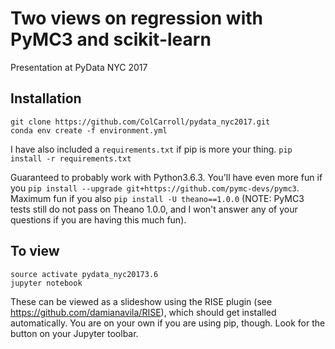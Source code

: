 Two views on regression with PyMC3 and scikit-learn
===================================================
Presentation at PyData NYC 2017

Installation
------------
```
git clone https://github.com/ColCarroll/pydata_nyc2017.git
conda env create -f environment.yml
```

I have also included a `requirements.txt` if pip is more your thing.  `pip install -r requirements.txt`

Guaranteed to probably work with Python3.6.3.  You'll have even more fun if you 
`pip install --upgrade git+https://github.com/pymc-devs/pymc3`.  Maximum fun if 
you also `pip install -U theano==1.0.0` (NOTE: PyMC3 tests still do not pass on Theano 1.0.0, and 
I won't answer any of your questions if you are having this much fun).

To view
-------
```
source activate pydata_nyc20173.6
jupyter notebook
```

These can be viewed as a slideshow using the RISE plugin 
(see https://github.com/damianavila/RISE), which should get installed 
automatically.  You are on your own if you are using pip, though.  Look for the button on your Jupyter toolbar.
